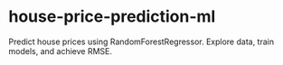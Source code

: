 # house-price-prediction-ml
Predict house prices using RandomForestRegressor. Explore data, train models, and achieve RMSE.
